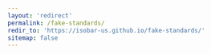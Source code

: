 ```yaml
---
layout: 'redirect'
permalink: /fake-standards/
redir_to: 'https://isobar-us.github.io/fake-standards/'
sitemap: false
---
```

